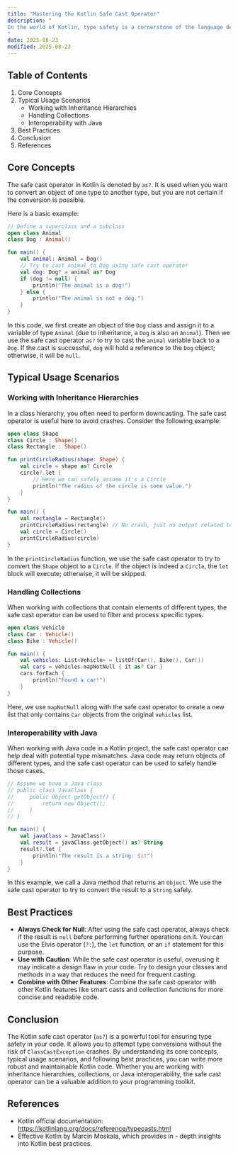 ```yaml
---
title: "Mastering the Kotlin Safe Cast Operator"
description: "
In the world of Kotlin, type safety is a cornerstone of the language design. One of the powerful features that contributes to this type - safety is the safe cast operator. The safe cast operator (`as?`) allows developers to attempt a cast between types in a non - crashing way. Unlike the regular cast operator (`as`), which throws a `ClassCastException` if the cast is not possible, the safe cast operator returns `null` in such cases. This article will delve into the core concepts, typical usage scenarios, and best practices related to the Kotlin safe cast operator.
"
date: 2025-08-23
modified: 2025-08-23
---
```


## Table of Contents
1. Core Concepts
2. Typical Usage Scenarios
    - Working with Inheritance Hierarchies
    - Handling Collections
    - Interoperability with Java
3. Best Practices
4. Conclusion
5. References

## Core Concepts
The safe cast operator in Kotlin is denoted by `as?`. It is used when you want to convert an object of one type to another type, but you are not certain if the conversion is possible. 

Here is a basic example:
```kotlin
// Define a superclass and a subclass
open class Animal
class Dog : Animal()

fun main() {
    val animal: Animal = Dog()
    // Try to cast animal to Dog using safe cast operator
    val dog: Dog? = animal as? Dog
    if (dog != null) {
        println("The animal is a dog!")
    } else {
        println("The animal is not a dog.")
    }
}
```
In this code, we first create an object of the `Dog` class and assign it to a variable of type `Animal` (due to inheritance, a `Dog` is also an `Animal`). Then we use the safe cast operator `as?` to try to cast the `animal` variable back to a `Dog`. If the cast is successful, `dog` will hold a reference to the `Dog` object; otherwise, it will be `null`.

## Typical Usage Scenarios

### Working with Inheritance Hierarchies
In a class hierarchy, you often need to perform downcasting. The safe cast operator is useful here to avoid crashes. Consider the following example:
```kotlin
open class Shape
class Circle : Shape()
class Rectangle : Shape()

fun printCircleRadius(shape: Shape) {
    val circle = shape as? Circle
    circle?.let {
        // Here we can safely assume it's a Circle
        println("The radius of the circle is some value.")
    }
}

fun main() {
    val rectangle = Rectangle()
    printCircleRadius(rectangle) // No crash, just no output related to circle
    val circle = Circle()
    printCircleRadius(circle) 
}
```
In the `printCircleRadius` function, we use the safe cast operator to try to convert the `Shape` object to a `Circle`. If the object is indeed a `Circle`, the `let` block will execute; otherwise, it will be skipped.

### Handling Collections
When working with collections that contain elements of different types, the safe cast operator can be used to filter and process specific types.
```kotlin
open class Vehicle
class Car : Vehicle()
class Bike : Vehicle()

fun main() {
    val vehicles: List<Vehicle> = listOf(Car(), Bike(), Car())
    val cars = vehicles.mapNotNull { it as? Car }
    cars.forEach {
        println("Found a car!")
    }
}
```
Here, we use `mapNotNull` along with the safe cast operator to create a new list that only contains `Car` objects from the original `vehicles` list.

### Interoperability with Java
When working with Java code in a Kotlin project, the safe cast operator can help deal with potential type mismatches. Java code may return objects of different types, and the safe cast operator can be used to safely handle those cases.
```kotlin
// Assume we have a Java class
// public class JavaClass {
//     public Object getObject() {
//         return new Object();
//     }
// }

fun main() {
    val javaClass = JavaClass()
    val result = javaClass.getObject() as? String
    result?.let {
        println("The result is a string: $it")
    }
}
```
In this example, we call a Java method that returns an `Object`. We use the safe cast operator to try to convert the result to a `String` safely.

## Best Practices
- **Always Check for Null**: After using the safe cast operator, always check if the result is `null` before performing further operations on it. You can use the Elvis operator (`?:`), the `let` function, or an `if` statement for this purpose.
- **Use with Caution**: While the safe cast operator is useful, overusing it may indicate a design flaw in your code. Try to design your classes and methods in a way that reduces the need for frequent casting.
- **Combine with Other Features**: Combine the safe cast operator with other Kotlin features like smart casts and collection functions for more concise and readable code.

## Conclusion
The Kotlin safe cast operator (`as?`) is a powerful tool for ensuring type safety in your code. It allows you to attempt type conversions without the risk of `ClassCastException` crashes. By understanding its core concepts, typical usage scenarios, and following best practices, you can write more robust and maintainable Kotlin code. Whether you are working with inheritance hierarchies, collections, or Java interoperability, the safe cast operator can be a valuable addition to your programming toolkit.

## References
- Kotlin official documentation: https://kotlinlang.org/docs/reference/typecasts.html
- Effective Kotlin by Marcin Moskala, which provides in - depth insights into Kotlin best practices. 